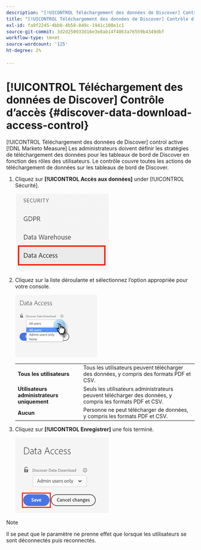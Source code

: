 ```yaml
---
description: "[!UICONTROL Téléchargement des données de Discover] Contrôle d’accès - Marketo Measure - Documentation du produit"
title: "[!UICONTROL Téléchargement des données de Discover] Contrôle d’accès"
exl-id: fa9f2245-4bb0-4b58-849c-1941c108e1c1
source-git-commit: 3d2d250933d16e3e8ab14f4863a76559b4349dbf
workflow-type: tm+mt
source-wordcount: '125'
ht-degree: 2%

---
```


# [!UICONTROL Téléchargement des données de Discover] Contrôle d’accès {#discover-data-download-access-control}

[!UICONTROL Téléchargement des données de Discover] control active [!DNL Marketo Measure] Les administrateurs doivent définir les stratégies de téléchargement des données pour les tableaux de bord de Discover en fonction des rôles des utilisateurs. Le contrôle couvre toutes les actions de téléchargement de données sur les tableaux de bord de Discover.

1. Cliquez sur **[!UICONTROL Accès aux données]** under [!UICONTROL Sécurité].

   ![](assets/discover-data-download-access-control-1.png)

1. Cliquez sur la liste déroulante et sélectionnez l’option appropriée pour votre console.

   ![](assets/discover-data-download-access-control-2.png)

   <table>
    <tr>
     <td><strong>Tous les utilisateurs</strong></td>
     <td>Tous les utilisateurs peuvent télécharger des données, y compris des formats PDF et CSV.</td>
    </tr>
    <tr>
     <td><strong>Utilisateurs administrateurs uniquement</strong></td>
     <td>Seuls les utilisateurs administrateurs peuvent télécharger des données, y compris les formats PDF et CSV.</td>
    </tr>
    <tr>
     <td><strong>Aucun</strong></td>
     <td>Personne ne peut télécharger de données, y compris les formats PDF et CSV.</td>
    </tr>
   </table>

1. Cliquez sur **[!UICONTROL Enregistrer]** une fois terminé.

   ![](assets/discover-data-download-access-control-3.png)

>[!NOTE]
>
>Il se peut que le paramètre ne prenne effet que lorsque les utilisateurs se sont déconnectés puis reconnectés.
